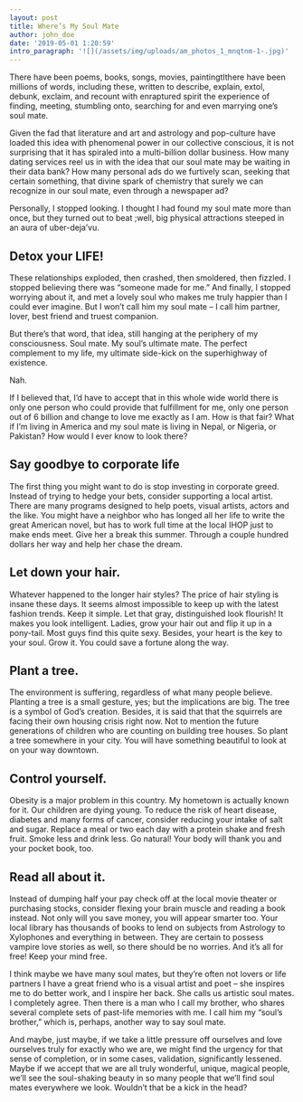 ```yaml
---
layout: post
title: Where’s My Soul Mate
author: john_doe
date: '2019-05-01 1:20:59'
intro_paragraph: '![](/assets/img/uploads/am_photos_1_mnqtnm-1-.jpg)'
---
```

There have been poems, books, songs, movies, paintingtIthere have been millions of words, including these, written to describe, explain, extol, debunk, exclaim, and recount with enraptured spirit the experience of finding, meeting, stumbling onto, searching for and even marrying one’s soul mate.

Given the fad that literature and art and astrology and pop-culture have loaded this idea with phenomenal power in our collective conscious, it is not surprising that it has spiraled into a multi-billion dollar business. How many dating services reel us in with the idea that our soul mate may be waiting in their data bank? How many personal ads do we furtively scan, seeking that certain something, that divine spark of chemistry that surely we can recognize in our soul mate, even through a newspaper ad?

Personally, I stopped looking. I thought I had found my soul mate more than once, but they turned out to beat ;well, big physical attractions steeped in an aura of uber-deja’vu.

## Detox your LIFE!

These relationships exploded, then crashed, then smoldered, then fizzled. I stopped believing there was “someone made for me.” And finally, I stopped worrying about it, and met a lovely soul who makes me truly happier than I could ever imagine. But I won’t call him my soul mate – I call him partner, lover, best friend and truest companion.

But there’s that word, that idea, still hanging at the periphery of my consciousness. Soul mate. My soul’s ultimate mate. The perfect complement to my life, my ultimate side-kick on the superhighway of existence.

Nah.

If I believed that, I’d have to accept that in this whole wide world there is only one person who could provide that fulfillment for me, only one person out of 6 billion and change to love me exactly as I am. How is that fair? What if I’m living in America and my soul mate is living in Nepal, or Nigeria, or Pakistan? How would I ever know to look there?

## **Say goodbye to corporate life**

The first thing you might want to do is stop investing in corporate greed. Instead of trying to hedge your bets, consider supporting a local artist. There are many programs designed to help poets, visual artists, actors and the like. You might have a neighbor who has longed all her life to write the great American novel, but has to work full time at the local IHOP just to make ends meet. Give her a break this summer. Through a couple hundred dollars her way and help her chase the dream.

## **Let down your hair.**

Whatever happened to the longer hair styles? The price of hair styling is insane these days. It seems almost impossible to keep up with the latest fashion trends. Keep it simple. Let that gray, distinguished look flourish! It makes you look intelligent. Ladies, grow your hair out and flip it up in a pony-tail. Most guys find this quite sexy. Besides, your heart is the key to your soul. Grow it. You could save a fortune along the way.

## **Plant a tree.**

The environment is suffering, regardless of what many people believe. Planting a tree is a small gesture, yes; but the implications are big. The tree is a symbol of God’s creation. Besides, it is said that that the squirrels are facing their own housing crisis right now. Not to mention the future generations of children who are counting on building tree houses. So plant a tree somewhere in your city. You will have something beautiful to look at on your way downtown.

## **Control yourself.**

Obesity is a major problem in this country. My hometown is actually known for it. Our children are dying young. To reduce the risk of heart disease, diabetes and many forms of cancer, consider reducing your intake of salt and sugar. Replace a meal or two each day with a protein shake and fresh fruit. Smoke less and drink less. Go natural! Your body will thank you and your pocket book, too.

## **Read all about it.**

Instead of dumping half your pay check off at the local movie theater or purchasing stocks, consider flexing your brain muscle and reading a book instead. Not only will you save money, you will appear smarter too. Your local library has thousands of books to lend on subjects from Astrology to Xylophones and everything in between. They are certain to possess vampire love stories as well, so there should be no worries. And it’s all for free! Keep your mind free.

I think maybe we have many soul mates, but they’re often not lovers or life partners I have a great friend who is a visual artist and poet – she inspires me to do better work, and I inspire her back. She calls us artistic soul mates. I completely agree. Then there is a man who I call my brother, who shares several complete sets of past-life memories with me. I call him my “soul’s brother,” which is, perhaps, another way to say soul mate.

And maybe, just maybe, if we take a little pressure off ourselves and love ourselves truly for exactly who we are, we might find the urgency for that sense of completion, or in some cases, validation, significantly lessened. Maybe if we accept that we are all truly wonderful, unique, magical people, we’ll see the soul-shaking beauty in so many people that we’ll find soul mates everywhere we look. Wouldn’t that be a kick in the head?
